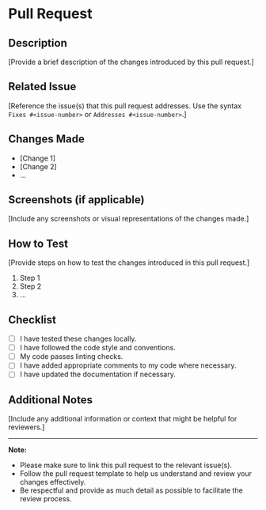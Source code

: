 # Pull Request

## Description

[Provide a brief description of the changes introduced by this pull request.]

## Related Issue

[Reference the issue(s) that this pull request addresses. Use the syntax `Fixes #<issue-number>` or `Addresses #<issue-number>`.]

## Changes Made

- [Change 1]
- [Change 2]
- ...

## Screenshots (if applicable)

[Include any screenshots or visual representations of the changes made.]

## How to Test

[Provide steps on how to test the changes introduced in this pull request.]

1. Step 1
2. Step 2
3. ...

## Checklist

- [ ] I have tested these changes locally.
- [ ] I have followed the code style and conventions.
- [ ] My code passes linting checks.
- [ ] I have added appropriate comments to my code where necessary.
- [ ] I have updated the documentation if necessary.

## Additional Notes

[Include any additional information or context that might be helpful for reviewers.]

---

**Note:**
- Please make sure to link this pull request to the relevant issue(s).
- Follow the pull request template to help us understand and review your changes effectively.
- Be respectful and provide as much detail as possible to facilitate the review process.
